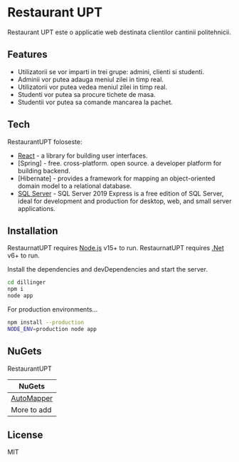 # Restaurant UPT

Restaurant UPT  este o applicatie web destinata clientilor cantinii politehnicii.

## Features

- Utilizatorii se vor imparti in trei grupe: admini, clienti si studenti.
- Adminii vor putea adauga meniul zilei in timp real.
- Utilizatorii vor putea vedea meniul zilei in timp real.
- Studenti vor putea sa procure tichete de masa.
- Studentii vor putea sa comande mancarea la pachet.


## Tech

RestaurantUPT foloseste:

- [React] - a library for building user interfaces.
- [Spring] - free. cross-platform. open source. a developer platform for building backend.
- [Hibernate] - provides a framework for mapping an object-oriented domain model to a relational database.
- [SQL Server] - SQL Server 2019 Express is a free edition of SQL Server, ideal for development and production for desktop, web, and small server applications.



## Installation

RestaurnatUPT requires [Node.js](https://nodejs.org/) v15+ to run.
RestaurnatUPT requires [.Net](https://dotnet.microsoft.com/en-us/) v6+ to run.

Install the dependencies and devDependencies and start the server.

```sh
cd dillinger
npm i
node app
```

For production environments...

```sh
npm install --production
NODE_ENV=production node app
```

## NuGets

RestaurantUPT 

| NuGets |
| ------ | 
| [AutoMapper] | 
| More to add|



## License

MIT


 
   [React]: <https://reactjs.org/>
   [.Net]: <https://dotnet.microsoft.com/en-us/>
   [ASP.NET Core]: <https://github.com/dotnet/aspnetcore>
   [AutoMapper]: <https://www.nuget.org/packages/AutoMapper.Extensions.Microsoft.DependencyInjection/8.1.1?_src=template.>
   [SQL Server]: <https://www.microsoft.com/en-us/sql-server/sql-server-downloads>

